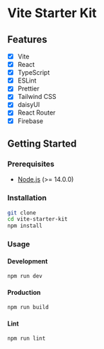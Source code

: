 # Vite Starter Kit
## Features
- [x] Vite
- [x] React
- [x] TypeScript
- [x] ESLint
- [x] Prettier
- [x] Tailwind CSS
- [x] daisyUI
- [x] React Router
- [x] Firebase

## Getting Started
### Prerequisites
- [Node.js](https://nodejs.org/en/) (>= 14.0.0)

### Installation

```bash
git clone
cd vite-starter-kit
npm install
```

### Usage
#### Development
```bash
npm run dev
```

#### Production
```bash
npm run build
```

#### Lint
```bash
npm run lint
```